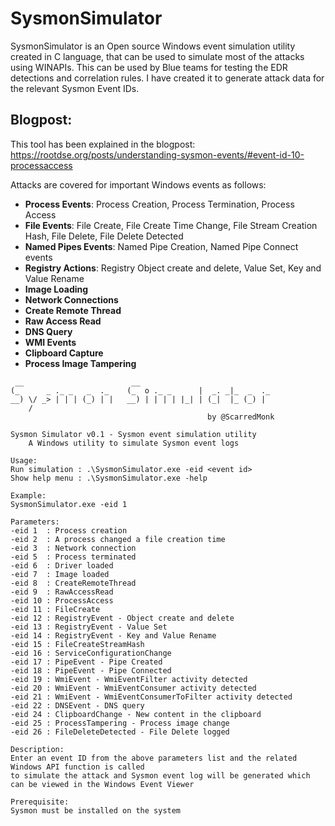 # SysmonSimulator
SysmonSimulator is an Open source Windows event simulation utility created in C language, that can be used to simulate most of the attacks using WINAPIs. This can be used by Blue teams for testing the EDR detections and correlation rules. I have created it to generate attack data for the relevant Sysmon Event IDs.

## Blogpost: 
This tool has been explained in the blogpost:
https://rootdse.org/posts/understanding-sysmon-events/#event-id-10-processaccess

Attacks are covered for important Windows events as follows: 

- **Process Events**: Process Creation, Process Termination, Process Access
- **File Events**: File Create, File Create Time Change, File Stream Creation Hash, File Delete, File Delete Detected
- **Named Pipes Events**: Named Pipe Creation, Named Pipe Connect events
- **Registry Actions**: Registry Object create and delete, Value Set, Key and Value Rename
- **Image Loading**
- **Network Connections**
- **Create Remote Thread**
- **Raw Access Read**
- **DNS Query**
- **WMI Events**
- **Clipboard Capture**
- **Process Image Tampering**

```
 __                        __
(_      _ ._ _   _  ._    (_  o ._ _      |  _. _|_  _  ._
__) \/ _> | | | (_) | |   __) | | | | |_| | (_|  |_ (_) |
    /
                                            by @ScarredMonk

Sysmon Simulator v0.1 - Sysmon event simulation utility
    A Windows utility to simulate Sysmon event logs

Usage:
Run simulation : .\SysmonSimulator.exe -eid <event id>
Show help menu : .\SysmonSimulator.exe -help

Example:
SysmonSimulator.exe -eid 1

Parameters:
-eid 1  : Process creation
-eid 2  : A process changed a file creation time
-eid 3  : Network connection
-eid 5  : Process terminated
-eid 6  : Driver loaded
-eid 7  : Image loaded
-eid 8  : CreateRemoteThread
-eid 9  : RawAccessRead
-eid 10 : ProcessAccess
-eid 11 : FileCreate
-eid 12 : RegistryEvent - Object create and delete
-eid 13 : RegistryEvent - Value Set
-eid 14 : RegistryEvent - Key and Value Rename
-eid 15 : FileCreateStreamHash
-eid 16 : ServiceConfigurationChange
-eid 17 : PipeEvent - Pipe Created
-eid 18 : PipeEvent - Pipe Connected
-eid 19 : WmiEvent - WmiEventFilter activity detected
-eid 20 : WmiEvent - WmiEventConsumer activity detected
-eid 21 : WmiEvent - WmiEventConsumerToFilter activity detected
-eid 22 : DNSEvent - DNS query
-eid 24 : ClipboardChange - New content in the clipboard
-eid 25 : ProcessTampering - Process image change
-eid 26 : FileDeleteDetected - File Delete logged

Description:
Enter an event ID from the above parameters list and the related Windows API function is called
to simulate the attack and Sysmon event log will be generated which can be viewed in the Windows Event Viewer

Prerequisite:
Sysmon must be installed on the system
```

